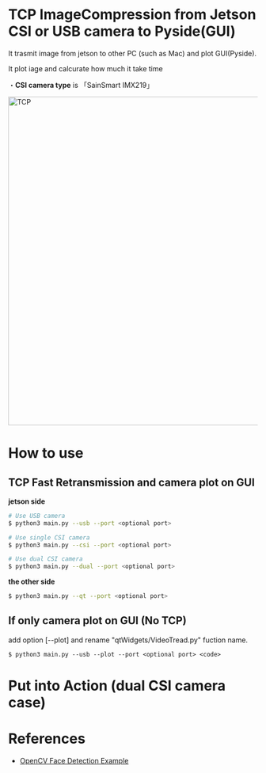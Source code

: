 # TCP ImageCompression from Jetson CSI or USB camera to Pyside(GUI)

It trasmit image from jetson to other PC (such as Mac) and plot GUI(Pyside).

It plot iage and calcurate how much it take time

・<b>CSI camera type</b> is 「SainSmart IMX219」

<img width="664" alt="TCP" src="https://user-images.githubusercontent.com/48679574/204338150-34151466-100f-40da-9301-4bde6fe908a9.png">

# How to use

## TCP Fast Retransmission and camera plot on GUI
<b>jetson side</b>
```sh
# Use USB camera
$ python3 main.py --usb --port <optional port> 

# Use single CSI camera
$ python3 main.py --csi --port <optional port> 

# Use dual CSI camera
$ python3 main.py --dual --port <optional port> 
```

<b>the other side</b>
```sh
$ python3 main.py --qt --port <optional port> 
```

## If only camera plot on GUI (No TCP)

add option [--plot] and rename "qtWidgets/VideoTread.py" fuction name.
```
$ python3 main.py --usb --plot --port <optional port> <code>
```

# Put into Action (dual CSI camera case)



# References
- [OpenCV Face Detection Example](https://doc.qt.io/qtforpython/examples/example_external__opencv.html)

